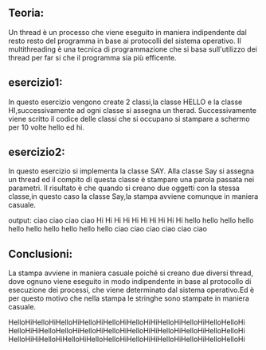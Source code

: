 ## Teoria:
Un thread è un processo che viene eseguito in maniera indipendente dal resto resto del programma in base ai protocolli del sistema operativo.
Il multithreading è una tecnica di programmazione che si basa sull'utilizzo dei thread per far si che il programma sia più efficente.

## esercizio1: 
In questo esercizio vengono create 2 classi,la classe HELLO e la classe HI,successivamente ad ogni classe si assegna un therad.
Successivamente viene scritto il codice delle classi che si occupano si stampare a schermo per 10 volte hello ed hi.

## esercizio2:
In questo esercizio si implementa la classe SAY.
Alla classe Say si assegna un thread ed il compito di questa classe è stampare una parola passata nei parametri.
Il risultato è che quando si creano due oggetti con la stessa classe,in questo caso la classe Say,la stampa avviene comunque in maniera casuale. 

output:
ciao
ciao
ciao
ciao
Hi
Hi
Hi
Hi
Hi
Hi
Hi
Hi
Hi
Hi
hello
hello
hello
hello
hello
hello
hello
hello
hello
hello
ciao
ciao
ciao
ciao
ciao
ciao

## Conclusioni:
La stampa avviene in maniera casuale poiché si creano due diversi thread, dove ognuno viene eseguito in modo indipendente in base al protocollo di esecuzione dei processi, che viene determinato dal sistema operativo.Ed è per questo motivo che nella stampa le stringhe sono stampate in maniera casuale.

HelloHiHelloHiHelloHiHelloHiHelloHiHelloHiHiHelloHiHelloHiHelloHelloHi
HelloHiHiHelloHelloHiHelloHiHelloHiHelloHiHiHelloHiHelloHiHelloHelloHi
HelloHiHiHelloHiHelloHiHelloHelloHiHelloHiHiHelloHiHelloHiHelloHelloHi
